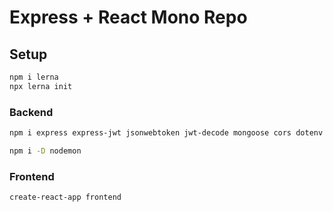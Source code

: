 # Express + React Mono Repo

## Setup 
```bash
npm i lerna
npx lerna init
```

### Backend

```bash
npm i express express-jwt jsonwebtoken jwt-decode mongoose cors dotenv body-parser bcryptjs
```


```bash
npm i -D nodemon
```

### Frontend

```bash
create-react-app frontend
```
